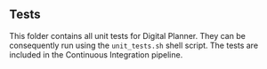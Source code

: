 ## Tests

This folder contains all unit tests for Digital Planner. They can be consequently run using the `unit_tests.sh` shell script.
The tests are included in the Continuous Integration pipeline.
